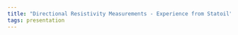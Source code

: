 ```yaml
---
title: "Directional Resistivity Measurements - Experience from Statoil"
tags: presentation 
---
```

